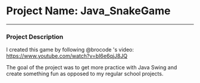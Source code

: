 # Project Name: Java_SnakeGame
-------------------------------
### Project Description
I created this game by following @brocode 's video: https://www.youtube.com/watch?v=bI6e6qjJ8JQ

The goal of the project was to get more practice with Java Swing and create something fun as opposed to my regular school projects.
